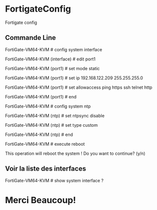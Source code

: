 # FortigateConfig
Fortigate config

## Commande Line
FortiGate-VM64-KVM # config system interface

FortiGate-VM64-KVM (interface) # edit port1

FortiGate-VM64-KVM (port1) # set mode static

FortiGate-VM64-KVM (port1) # set ip 192.168.122.209 255.255.255.0

FortiGate-VM64-KVM (port1) # set allowaccess ping https ssh telnet http 

FortiGate-VM64-KVM (port1) # end

FortiGate-VM64-KVM # config system ntp 

FortiGate-VM64-KVM (ntp) # set ntpsync disable 

FortiGate-VM64-KVM (ntp) # set type custom 

FortiGate-VM64-KVM (ntp) # end

FortiGate-VM64-KVM # execute reboot 

This operation will reboot the system !
Do you want to continue? (y/n)

## Voir la liste des interfaces
FortiGate-VM64-KVM # show system interface ?

# Merci Beaucoup!
